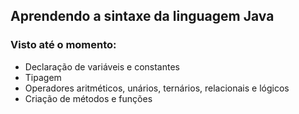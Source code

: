## Aprendendo a sintaxe da linguagem Java

### Visto até o momento:

* Declaração de variáveis e constantes 
* Tipagem
* Operadores aritméticos, unários, ternários, relacionais e lógicos
* Criação de métodos e funções

